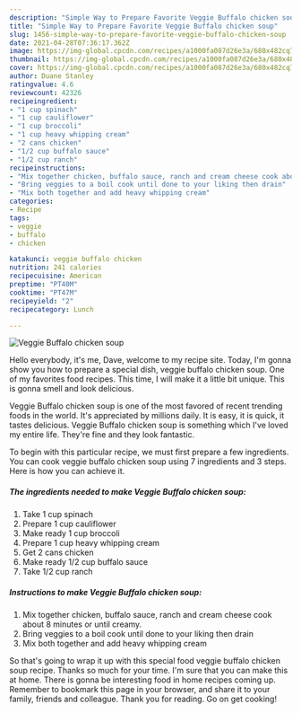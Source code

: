 ```yaml
---
description: "Simple Way to Prepare Favorite Veggie Buffalo chicken soup"
title: "Simple Way to Prepare Favorite Veggie Buffalo chicken soup"
slug: 1456-simple-way-to-prepare-favorite-veggie-buffalo-chicken-soup
date: 2021-04-28T07:36:17.362Z
image: https://img-global.cpcdn.com/recipes/a1000fa087d26e3a/680x482cq70/veggie-buffalo-chicken-soup-recipe-main-photo.jpg
thumbnail: https://img-global.cpcdn.com/recipes/a1000fa087d26e3a/680x482cq70/veggie-buffalo-chicken-soup-recipe-main-photo.jpg
cover: https://img-global.cpcdn.com/recipes/a1000fa087d26e3a/680x482cq70/veggie-buffalo-chicken-soup-recipe-main-photo.jpg
author: Duane Stanley
ratingvalue: 4.6
reviewcount: 42326
recipeingredient:
- "1 cup spinach"
- "1 cup cauliflower"
- "1 cup broccoli"
- "1 cup heavy whipping cream"
- "2 cans chicken"
- "1/2 cup buffalo sauce"
- "1/2 cup ranch"
recipeinstructions:
- "Mix together chicken, buffalo sauce, ranch and cream cheese cook about 8 minutes or until creamy."
- "Bring veggies to a boil cook until done to your liking then drain"
- "Mix both together and add heavy whipping cream"
categories:
- Recipe
tags:
- veggie
- buffalo
- chicken

katakunci: veggie buffalo chicken 
nutrition: 241 calories
recipecuisine: American
preptime: "PT40M"
cooktime: "PT47M"
recipeyield: "2"
recipecategory: Lunch

---
```



![Veggie Buffalo chicken soup](https://img-global.cpcdn.com/recipes/a1000fa087d26e3a/680x482cq70/veggie-buffalo-chicken-soup-recipe-main-photo.jpg)

Hello everybody, it's me, Dave, welcome to my recipe site. Today, I'm gonna show you how to prepare a special dish, veggie buffalo chicken soup. One of my favorites food recipes. This time, I will make it a little bit unique. This is gonna smell and look delicious.

Veggie Buffalo chicken soup is one of the most favored of recent trending foods in the world. It's appreciated by millions daily. It is easy, it is quick, it tastes delicious. Veggie Buffalo chicken soup is something which I've loved my entire life. They're fine and they look fantastic.




To begin with this particular recipe, we must first prepare a few ingredients. You can cook veggie buffalo chicken soup using 7 ingredients and 3 steps. Here is how you can achieve it.

<!--inarticleads1-->

##### The ingredients needed to make Veggie Buffalo chicken soup:

1. Take 1 cup spinach
1. Prepare 1 cup cauliflower
1. Make ready 1 cup broccoli
1. Prepare 1 cup heavy whipping cream
1. Get 2 cans chicken
1. Make ready 1/2 cup buffalo sauce
1. Take 1/2 cup ranch




<!--inarticleads2-->

##### Instructions to make Veggie Buffalo chicken soup:

1. Mix together chicken, buffalo sauce, ranch and cream cheese cook about 8 minutes or until creamy.
1. Bring veggies to a boil cook until done to your liking then drain
1. Mix both together and add heavy whipping cream




So that's going to wrap it up with this special food veggie buffalo chicken soup recipe. Thanks so much for your time. I'm sure that you can make this at home. There is gonna be interesting food in home recipes coming up. Remember to bookmark this page in your browser, and share it to your family, friends and colleague. Thank you for reading. Go on get cooking!
